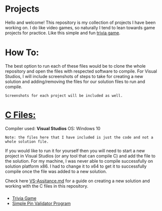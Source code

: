 # Projects
Hello and welcome! This repository is my collection of projects I have been working on. I do like video games, so naturally I tend to lean towards game projects for practice. Like this simple and fun [trivia game](https://github.com/aquaman48/Projects/blob/main/C%20Projects/Trivia_Game/Trivia-Game.md#trivia-game-). 


# How To:

The best option to run each of these files would be to clone the whole repository and open the files with respected software to compile. For Visual Studios, I will include screenshots of steps to take for creating a new solution and adding/removing the files for our solution files to run and compile. 

`Screenshots for each project will be included as well.`

# [C Files:](https://github.com/aquaman48/Projects/tree/main/C%20Projects)

Compiler used: **Visual Studios**
OS: Windows 10

`Note: the files here that I have included is just the code and not a whole solution file.` 

If you would like to run it for yourself then you will need to start a new project in Visual Studios (or any tool that can compile C) and add the file to the solution. For my machine, I was never able to compile successfully on solution platform x86. I had to change it to x64 to get it to successfully compile once the file was added to a new solution. 

Check here [VS-Assitance.md](https://github.com/aquaman48/Projects/blob/main/C%20Projects/VS-Assistance.md#microsoft-visual-studios-assistance) for a guide on creating a new solution and working with the C files in this repository. 


### 

- [Trivia Game](https://github.com/aquaman48/Projects/blob/main/C%20Projects/Trivia_Game/Trivia-Game.md#trivia-game-)  
- [Simple Pin Validator Program](https://github.com/aquaman48/Projects/new/main/C%20Projects/Simple%20Pin%20Validator#simple-pin-validation)

